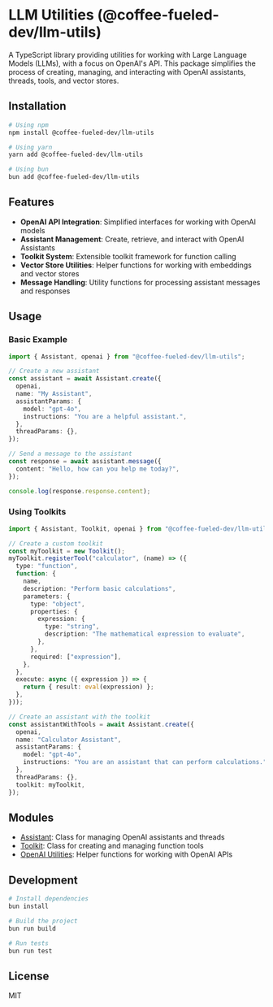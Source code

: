 # LLM Utilities (@coffee-fueled-dev/llm-utils)

A TypeScript library providing utilities for working with Large Language Models (LLMs), with a focus on OpenAI's API. This package simplifies the process of creating, managing, and interacting with OpenAI assistants, threads, tools, and vector stores.

## Installation

```bash
# Using npm
npm install @coffee-fueled-dev/llm-utils

# Using yarn
yarn add @coffee-fueled-dev/llm-utils

# Using bun
bun add @coffee-fueled-dev/llm-utils
```

## Features

- **OpenAI API Integration**: Simplified interfaces for working with OpenAI models
- **Assistant Management**: Create, retrieve, and interact with OpenAI Assistants
- **Toolkit System**: Extensible toolkit framework for function calling
- **Vector Store Utilities**: Helper functions for working with embeddings and vector stores
- **Message Handling**: Utility functions for processing assistant messages and responses

## Usage

### Basic Example

```typescript
import { Assistant, openai } from "@coffee-fueled-dev/llm-utils";

// Create a new assistant
const assistant = await Assistant.create({
  openai,
  name: "My Assistant",
  assistantParams: {
    model: "gpt-4o",
    instructions: "You are a helpful assistant.",
  },
  threadParams: {},
});

// Send a message to the assistant
const response = await assistant.message({
  content: "Hello, how can you help me today?",
});

console.log(response.response.content);
```

### Using Toolkits

```typescript
import { Assistant, Toolkit, openai } from "@coffee-fueled-dev/llm-utils";

// Create a custom toolkit
const myToolkit = new Toolkit();
myToolkit.registerTool("calculator", (name) => ({
  type: "function",
  function: {
    name,
    description: "Perform basic calculations",
    parameters: {
      type: "object",
      properties: {
        expression: {
          type: "string",
          description: "The mathematical expression to evaluate",
        },
      },
      required: ["expression"],
    },
  },
  execute: async ({ expression }) => {
    return { result: eval(expression) };
  },
}));

// Create an assistant with the toolkit
const assistantWithTools = await Assistant.create({
  openai,
  name: "Calculator Assistant",
  assistantParams: {
    model: "gpt-4o",
    instructions: "You are an assistant that can perform calculations.",
  },
  threadParams: {},
  toolkit: myToolkit,
});
```

## Modules

- [Assistant](./src/openai/assistant/README.md): Class for managing OpenAI assistants and threads
- [Toolkit](./src/openai/toolkit/README.md): Class for creating and managing function tools
- [OpenAI Utilities](./src/openai/README.md): Helper functions for working with OpenAI APIs

## Development

```bash
# Install dependencies
bun install

# Build the project
bun run build

# Run tests
bun run test
```

## License

MIT
